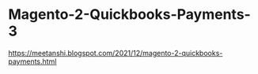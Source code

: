 # Magento-2-Quickbooks-Payments-3
https://meetanshi.blogspot.com/2021/12/magento-2-quickbooks-payments.html
